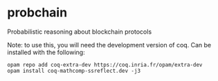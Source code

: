 # probchain
Probabilistic reasoning about blockchain protocols

Note: to use this, you will need the development version of coq.
Can be installed with the following:
```
opam repo add coq-extra-dev https://coq.inria.fr/opam/extra-dev
opam install coq-mathcomp-ssreflect.dev -j3
```